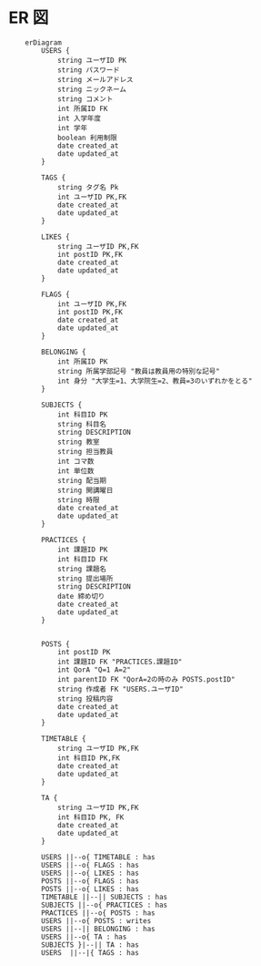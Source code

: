 # ER 図

```mermaid
    erDiagram
        USERS {
            string ユーザID PK
            string パスワード
            string メールアドレス
            string ニックネーム
            string コメント
            int 所属ID FK
            int 入学年度
            int 学年
            boolean 利用制限
            date created_at
            date updated_at
        }

        TAGS {
            string タグ名 Pk
            int ユーザID PK,FK
            date created_at
            date updated_at
        }

        LIKES {
            string ユーザID PK,FK
            int postID PK,FK
            date created_at
            date updated_at
        }

        FLAGS {
            int ユーザID PK,FK
            int postID PK,FK
            date created_at
            date updated_at
        }

        BELONGING {
            int 所属ID PK
            string 所属学部記号 "教員は教員用の特別な記号"
            int 身分 "大学生=1、大学院生=2、教員=3のいずれかをとる"
        }

        SUBJECTS {
            int 科目ID PK
            string 科目名
            string DESCRIPTION
            string 教室
            string 担当教員
            int コマ数
            int 単位数
            string 配当期
            string 開講曜日
            string 時限
            date created_at
            date updated_at
        }

        PRACTICES {
            int 課題ID PK
            int 科目ID FK
            string 課題名
            string 提出場所
            string DESCRIPTION
            date 締め切り
            date created_at
            date updated_at
        }


        POSTS {
            int postID PK
            int 課題ID FK "PRACTICES.課題ID"
            int QorA "Q=1 A=2"
            int parentID FK "QorA=2の時のみ POSTS.postID"
            string 作成者 FK "USERS.ユーザID"
            string 投稿内容
            date created_at
            date updated_at
        }

        TIMETABLE {
            string ユーザID PK,FK
            int 科目ID PK,FK
            date created_at
            date updated_at
        }

        TA {
            string ユーザID PK,FK
            int 科目ID PK, FK
            date created_at
            date updated_at
        }

        USERS ||--o{ TIMETABLE : has
        USERS ||--o{ FLAGS : has
        USERS ||--o{ LIKES : has
        POSTS ||--o{ FLAGS : has
        POSTS ||--o{ LIKES : has
        TIMETABLE ||--|| SUBJECTS : has
        SUBJECTS ||--o{ PRACTICES : has
        PRACTICES ||--o{ POSTS : has
        USERS ||--o{ POSTS : writes
        USERS ||--|| BELONGING : has
        USERS ||--o{ TA : has
        SUBJECTS }|--|| TA : has
        USERS  ||--|{ TAGS : has
```

<!--
        QUESTIONS ||--o{ ANSWERS : has
        USERS ||--o{ QUESTIONS : writes
        USERS ||--o{ ANSWERS : writes

        QUESTIONS {
            int 質問ID PK
            int 課題ID FK
            date 投稿日時
            string 作成者 FK
            string 質問名
            string DESCRIPTION
            int いいね数
        }

        ANSWERS {
            int 回答ID PK
            int 質問ID FK
            date 投稿日時
            string 回答内容
            int いいね数
        }
-->
